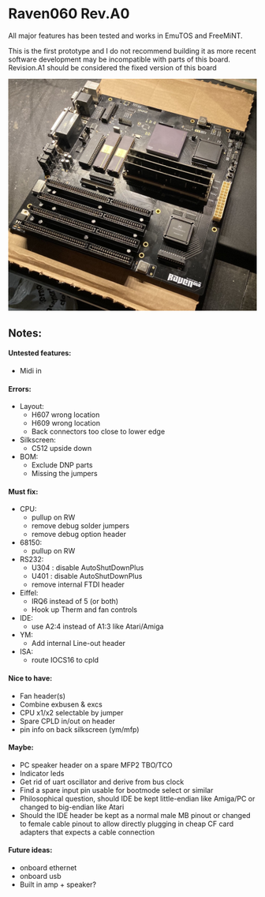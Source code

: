 # Raven060 Rev.A0

All major features has been tested and works in EmuTOS and FreeMiNT.

This is the first prototype and I do not recommend building it as more recent software development may be incompatible with parts of this board.
Revision.A1 should be considered the fixed version of this board 

![Alt text](images/raven_a0.jpg?raw=true "")


## Notes:

#### Untested features:
- Midi in

#### Errors:
- Layout:
	- H607 wrong location
	- H609 wrong location
    - Back connectors too close to lower edge
- Silkscreen:
	- C512 upside down
- BOM:
	- Exclude DNP parts
	- Missing the jumpers

#### Must fix:
- CPU:
	- pullup on RW
	- remove debug solder jumpers
    - remove debug option header
- 68150:
	- pullup on RW
- RS232:
	- U304 : disable AutoShutDownPlus
	- U401 : disable AutoShutDownPlus
	- remove internal FTDI header
- Eiffel:
	- IRQ6 instead of 5 (or both)
	- Hook up Therm and fan controls
- IDE:
	- use A2:4 instead of A1:3 like Atari/Amiga
- YM:
	- Add internal Line-out header
- ISA:
	- route IOCS16 to cpld


#### Nice to have:
- Fan header(s)
- Combine exbusen & excs
- CPU x1/x2 selectable by jumper
- Spare CPLD in/out on header
- pin info on back silkscreen (ym/mfp)

#### Maybe:
- PC speaker header on a spare MFP2 TBO/TCO
- Indicator leds
- Get rid of uart oscillator and derive from bus clock
- Find a spare input pin usable for bootmode select or similar
- Philosophical question, should IDE be kept little-endian like Amiga/PC or changed to big-endian like Atari
- Should the IDE header be kept as a normal male MB pinout or changed to female cable pinout to allow directly plugging in cheap CF card adapters that expects a cable connection

#### Future ideas:
- onboard ethernet
- onboard usb
- Built in amp + speaker?

